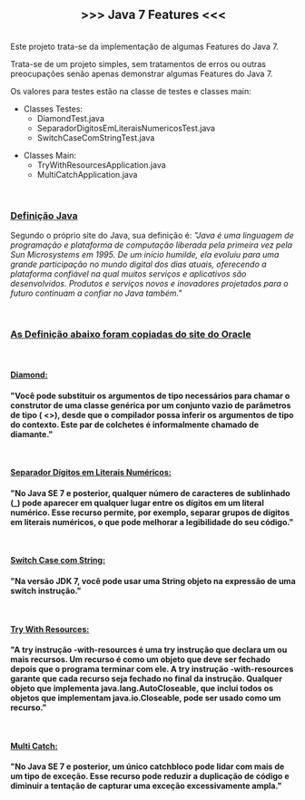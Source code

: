 <h2 style="text-align:center"><strong>&gt;&gt;&gt; Java 7 Features &lt;&lt;&lt;</strong></h2>

<p><br />
Este projeto trata-se da implementa&ccedil;&atilde;o de algumas Features do Java 7.</p>

<p>Trata-se de um projeto simples, sem tratamentos de erros ou outras preocupa&ccedil;&otilde;es sen&atilde;o apenas demonstrar algumas Features do Java 7.</p>

<p>Os valores para testes est&atilde;o na classe de testes e classes main:</p>

<ul>
	<li>Classes Testes:
	<ul>
		<li>DiamondTest.java</li>
		<li>SeparadorDigitosEmLiteraisNumericosTest.java</li>
		<li>SwitchCaseComStringTest.java</li>
	</ul>
	</li>
</ul>

<ul>
	<li>Classes Main:
	<ul>
		<li>TryWithResourcesApplication.java</li>
		<li>MultiCatchApplication.java</li>
	</ul>
	</li>
</ul>

<p>&nbsp;</p>

<h3><u>Defini&ccedil;&atilde;o Java</u></h3>

<p>Segundo o pr&oacute;prio site do Java, sua defini&ccedil;&atilde;o &eacute;: <em>&quot;Java &eacute; uma linguagem de programa&ccedil;&atilde;o e plataforma de computa&ccedil;&atilde;o liberada pela primeira vez pela Sun Microsystems em 1995. De um in&iacute;cio humilde, ela evoluiu para uma grande participa&ccedil;&atilde;o no mundo digital dos dias atuais, oferecendo a plataforma confi&aacute;vel na qual muitos servi&ccedil;os e aplicativos s&atilde;o desenvolvidos. Produtos e servi&ccedil;os novos e inovadores projetados para o futuro continuam a confiar no Java tamb&eacute;m.&quot;</em></p>

<p>&nbsp;</p>

<h3><u>As Defini&ccedil;&atilde;o abaixo foram copiadas do <a href="https://www.oracle.com/java/technologies/javase/jdk7-relnotes.html">site do Oracle</a></u></h3>

<br />
<h4><strong><u>Diamond:</u></strong><h4>
&quot;Voc&ecirc; pode substituir os argumentos de tipo necess&aacute;rios para chamar o construtor de uma classe gen&eacute;rica por um conjunto vazio de par&acirc;metros de tipo ( &lt;&gt;), desde que o compilador possa inferir os argumentos de tipo do contexto. Este par de colchetes &eacute; informalmente chamado de diamante.&quot;</p>

<br />
<h4><u><strong>Separador D&iacute;gitos em Literais Num&eacute;ricos:</strong></u><h4>
&quot;No Java SE 7 e posterior, qualquer n&uacute;mero de caracteres de sublinhado (_) pode aparecer em qualquer lugar entre os d&iacute;gitos em um literal num&eacute;rico. Esse recurso permite, por exemplo, separar grupos de d&iacute;gitos em literais num&eacute;ricos, o que pode melhorar a legibilidade do seu c&oacute;digo.&quot;</p>

<br />
<h4><strong><u>Switch Case com String:</u></strong><h4>
&quot;Na vers&atilde;o JDK 7, voc&ecirc; pode usar uma String objeto na express&atilde;o de uma switch instru&ccedil;&atilde;o.&quot;</p>

<br />
<h4><strong><u>Try With Resources:</u></strong><h4>
&quot;A try instru&ccedil;&atilde;o -with-resources &eacute; uma try instru&ccedil;&atilde;o que declara um ou mais recursos. Um recurso &eacute; como um objeto que deve ser fechado depois que o programa terminar com ele. A try instru&ccedil;&atilde;o -with-resources garante que cada recurso seja fechado no final da instru&ccedil;&atilde;o. Qualquer objeto que implementa java.lang.AutoCloseable, que inclui todos os objetos que implementam java.io.Closeable, pode ser usado como um recurso.&quot;</p>

<br />
<h4><strong><u>Multi Catch:</u></strong><h4>
&quot;No Java SE 7 e posterior, um &uacute;nico catchbloco pode lidar com mais de um tipo de exce&ccedil;&atilde;o. Esse recurso pode reduzir a duplica&ccedil;&atilde;o de c&oacute;digo e diminuir a tenta&ccedil;&atilde;o de capturar uma exce&ccedil;&atilde;o excessivamente ampla.&quot;</p>

<p>&nbsp;</p>

<p>&nbsp;</p>

<address>&nbsp;</address>
